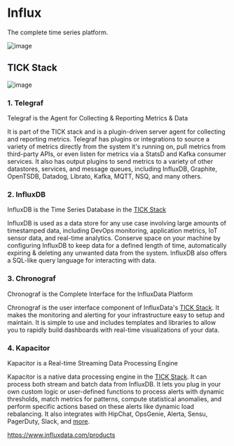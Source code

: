 # Influx

The complete time series platform.

![image](../../../../media/InfluxDB_Influx-image1.jpg)

## TICK Stack

![image](../../../../media/InfluxDB_Influx-image2.jpg)

### 1. Telegraf

Telegraf is the Agent for Collecting & Reporting Metrics & Data

It is part of the TICK stack and is a plugin-driven server agent for collecting and reporting metrics. Telegraf has plugins or integrations to source a variety of metrics directly from the system it's running on, pull metrics from third-party APIs, or even listen for metrics via a StatsD and Kafka consumer services. It also has output plugins to send metrics to a variety of other datastores, services, and message queues, including InfluxDB, Graphite, OpenTSDB, Datadog, Librato, Kafka, MQTT, NSQ, and many others.

### 2. InfluxDB

InfluxDB is the Time Series Database in the [TICK Stack](https://www.influxdata.com/time-series-platform/)

InfluxDB is used as a data store for any use case involving large amounts of timestamped data, including DevOps monitoring, application metrics, IoT sensor data, and real-time analytics. Conserve space on your machine by configuring InfluxDB to keep data for a defined length of time, automatically expiring & deleting any unwanted data from the system. InfluxDB also offers a SQL-like query language for interacting with data.

### 3. Chronograf

Chronograf is the Complete Interface for the InfluxData Platform

Chronograf is the user interface component of InfluxData's [TICK Stack](https://www.influxdata.com/time-series-platform/). It makes the monitoring and alerting for your infrastructure easy to setup and maintain. It is simple to use and includes templates and libraries to allow you to rapidly build dashboards with real-time visualizations of your data.

### 4. Kapacitor

Kapacitor is a Real-time Streaming Data Processing Engine

Kapacitor is a native data processing engine in the [TICK Stack](https://www.influxdata.com/time-series-platform/). It can process both stream and batch data from InfluxDB. It lets you plug in your own custom logic or user-defined functions to process alerts with dynamic thresholds, match metrics for patterns, compute statistical anomalies, and perform specific actions based on these alerts like dynamic load rebalancing. It also integrates with HipChat, OpsGenie, Alerta, Sensu, PagerDuty, Slack, and [more](https://www.influxdata.com/products/integrations/).

https://www.influxdata.com/products
